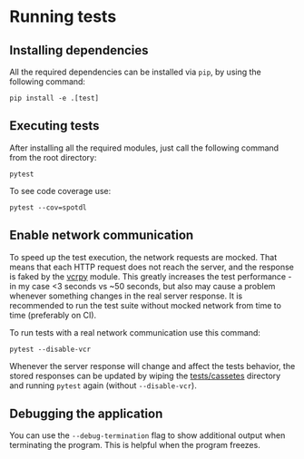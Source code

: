 # Running tests

## Installing dependencies

All the required dependencies can be installed via `pip`, by using the following command:

```shell
pip install -e .[test]
```

## Executing tests

After installing all the required modules, just call the following command from the root
directory:

```shell
pytest
```

To see code coverage use:

```shell
pytest --cov=spotdl
```

## Enable network communication

To speed up the test execution, the network requests are mocked. That means that each HTTP
request does not reach the server, and the response is faked by the
[vcrpy](https://vcrpy.readthedocs.io/en/latest/index.html) module. This greatly increases
the test performance - in my case \<3 seconds vs ~50 seconds, but also may cause a problem
whenever something changes in the real server response. It is recommended to run the test
suite without mocked network from time to time (preferably on CI).

To run tests with a real network communication use this command:

```shell
pytest --disable-vcr
```

Whenever the server response will change and affect the tests behavior, the stored
responses can be updated by wiping the [tests/cassetes](tests/cassetes) directory and
running `pytest` again (without `--disable-vcr`).

## Debugging the application

You can use the `--debug-termination` flag to show additional output when terminating the
program. This is helpful when the program freezes.
